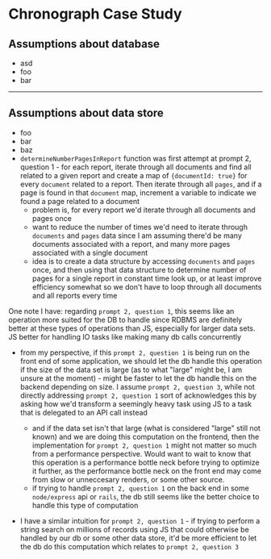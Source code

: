 # Chronograph Case Study

## Assumptions about database

- asd
- foo
- bar

---

## Assumptions about data store

- foo
- bar
- baz
- `determineNumberPagesInReport` function was first attempt at prompt 2, question 1 - for each report, iterate through all documents and find all related to a given report and create a map of `{documentId: true}` for every `document` related to a report. Then iterate through all `pages`, and if a page is found in that `document` map, increment a variable to indicate we found a page related to a document
  - problem is, for every report we'd iterate through all documents and pages once
  - want to reduce the number of times we'd need to iterate through `documents` and `pages` data since I am assuming there'd be many documents associated with a report, and many more pages associated with a single document
  - idea is to create a data structure by accessing `documents` and `pages` once, and then using that data structure to determine number of pages for a single report in constant time look up, or at least improve efficiency somewhat so we don't have to loop through all documents and all reports every time

One note I have: regarding `prompt 2, question 1`, this seems like an operation more suited for the DB to handle since RDBMS are definitely better at these types of operations than JS, especially for larger data sets. JS better for handling IO tasks like making many db calls concurrently

- from my perspective, if this `prompt 2, question 1` is being run on the front end of some application, we should let the db handle this operation if the size of the data set is large (as to what "large" might be, I am unsure at the moment) - might be faster to let the db handle this on the backend depending on size. I assume `prompt 2, question 3`, while not directly addressing `prompt 2, question 1` sort of acknowledges this by asking how we'd transform a seemingly heavy task using JS to a task that is delegated to an API call instead

  - and if the data set isn't that large (what is considered "large" still not known) and we are doing this computation on the frontend, then the implementation for `prompt 2, question 1` might not matter so much from a performance perspective. Would want to wait to know that this operation is a performance bottle neck before trying to optimize it further, as the performance bottle neck on the front end may come from slow or unneccesary renders, or some other source.
  - if trying to handle `prompt 2, question 1` on the back end in some `node/express` api or `rails`, the db still seems like the better choice to handle this type of computation

- I have a similar intuition for `prompt 2, question 1` - if trying to perform a string search on millions of records using JS that could otherwise be handled by our db or some other data store, it'd be more efficient to let the db do this computation which relates to `prompt 2, question 3`
